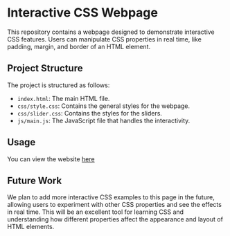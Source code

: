 # Interactive CSS Webpage

This repository contains a webpage designed to demonstrate interactive CSS features. Users can manipulate CSS properties in real time, like padding, margin, and border of an HTML element.

## Project Structure

The project is structured as follows:

- `index.html`: The main HTML file.
- `css/style.css`: Contains the general styles for the webpage.
- `css/slider.css`: Contains the styles for the sliders.
- `js/main.js`: The JavaScript file that handles the interactivity.

## Usage

You can view the website [here](https://sethuramanomanakuttan.github.io/Interactive-CSS/)

## Future Work

We plan to add more interactive CSS examples to this page in the future, allowing users to experiment with other CSS properties and see the effects in real time. This will be an excellent tool for learning CSS and understanding how different properties affect the appearance and layout of HTML elements.
